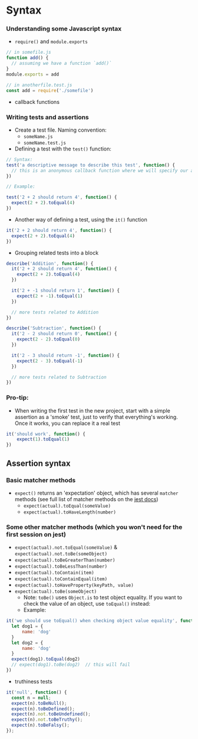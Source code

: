 # Syntax

### Understanding some Javascript syntax

* `require()` and `module.exports`

```javascript
// in somefile.js
function add() {
  // assuming we have a function `add()`
}
module.exports = add

// in anotherfile.test.js
const add = require('./somefile')
```

* callback functions

### Writing tests and assertions

* Create a test file. Naming convention:
  * `someName.js`
  * `someName.test.js`
* Defining a test with the `test()` function:

```javascript
// Syntax:
test('a descriptive message to describe this test', function() {
  // this is an anonymous callback function where we will specify our assertions
})

// Example:

test('2 + 2 should return 4', function() {
  expect(2 + 2).toEqual(4)
})
```

* Another way of defining a test, using the `it()` function

```javascript
it('2 + 2 should return 4', function() {
  expect(2 + 2).toEqual(4)
})
```

* Grouping related tests into a block

```javascript
describe('Addition', function() {
  it('2 + 2 should return 4', function() {
    expect(2 + 2).toEqual(4)
  })

  it('2 + -1 should return 1', function() {
    expect(2 + -1).toEqual(1)
  })

  // more tests related to Addition
})

describe('Subtraction', function() {
  it('2 - 2 should return 0', function() {
    expect(2 - 2).toEqual(0)
  })

  it('2 - 3 should return -1', function() {
    expect(2 - 3).toEqual(-1)
  })

  // more tests related to Subtraction
})
```

### Pro-tip:

* When writing the first test in the new project, start with a simple assertion as a 'smoke' test, just to verify that everything's working. Once it works, you can replace it a real test

```javascript
it('should work', function() {
    expect(1).toEqual(1)
})
```

## Assertion syntax

### Basic matcher methods

* `expect()` returns an 'expectation' object, which has several `matcher` methods \(see full list of matcher methods on the [jest docs](https://facebook.github.io/jest/docs/en/using-matchers.html)\)
  * `expect(actual).toEqual(someValue)`
  * `expect(actual).toHaveLength(number)`
  
### Some other matcher methods (which you won't need for the first session on jest)

* `expect(actual).not.toEqual(someValue)` & `expect(actual).not.toBe(someObject)`
* `expect(actual).toBeGreaterThan(number)`
* `expect(actual).toBeLessThan(number)`
* `expect(actual).toContain(item)`
* `expect(actual).toContainEqual(item)`
* `expect(actual).toHaveProperty(keyPath, value)`
* `expect(actual).toBe(someObject)`
  * Note: `toBe()` uses `Object.is` to test object equality. If you want to check the value of an object, use `toEqual()` instead:
  * Example:

```javascript
it('we should use toEqual() when checking object value equality', function() {
  let dog1 = {
      name: 'dog'
  }
  let dog2 = {
      name: 'dog'
  }
  expect(dog1).toEqual(dog2)
  // expect(dog1).toBe(dog2)  // this will fail
})
```

* truthiness tests

```javascript
it('null', function() {
  const n = null;
  expect(n).toBeNull();
  expect(n).toBeDefined();
  expect(n).not.toBeUndefined();
  expect(n).not.toBeTruthy();
  expect(n).toBeFalsy();
});
```

